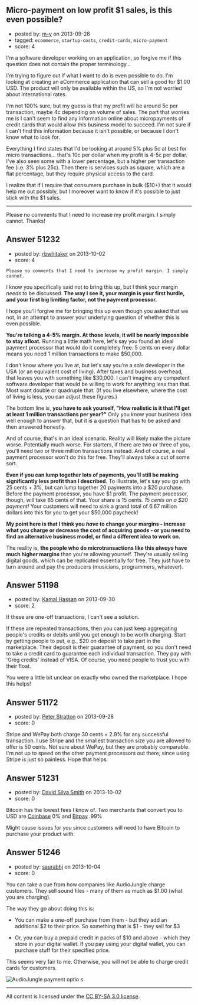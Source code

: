 ## Micro-payment on low profit $1 sales, is this even possible?

- posted by: [m-y](https://stackexchange.com/users/-1/28069-m-y) on 2013-09-28
- tagged: `ecommerce`, `startup-costs`, `credit-cards`, `micro-payment`
- score: 4

<p>I'm a software developer working on an application, so forgive me if this question does not contain the proper terminology...</p>

<p>I'm trying to figure out if what I want to do is even possible to do. I'm looking at creating an eCommerce application that can sell a good for $1.00 USD. The product will only be available within the US, so I'm not worried about international rates.</p>

<p>I'm not 100% sure, but my guess is that my profit will be around 5c per transaction, maybe 4c depending on volume of sales. The part that worries me is I can't seem to find any information online about micropayments of credit cards that would allow this business model to succeed. I'm not sure if I can't find this information because it isn't possible, or because I don't know what to look for.</p>

<p>Everything I find states that I'd be looking at around 5% plus 5c at best for micro transactions... that's 10c per dollar when my profit is 4-5c per dollar. I've also seen some with a lower percentage, but a higher per transaction fee (i.e. 3% plus 25c). Then there is services such as square, which are a flat percentage, but they require physical access to the card.</p>

<p>I realize that if I require that consumers purchase in bulk ($10+) that it would help me out possibly, but I moreover want to know if it's possible to just stick with the $1 sales.</p>

<hr>

<p>Please no comments that I need to increase my profit margin. I simply cannot. Thanks!</p>



## Answer 51232

- posted by: [rbwhitaker](https://stackexchange.com/users/-1/15024-rbwhitaker) on 2013-10-02
- score: 4

<pre><code>Please no comments that I need to increase my profit margin. I simply cannot.
</code></pre>

<p>I know you specifically said not to bring this up, but I think your margin <em>needs</em> to be discussed. <strong>The way I see it, your margin is your first hurdle, and your first big limiting factor, not the payment processor.</strong></p>

<p>I hope you'll forgive me for bringing this up even though you asked that we not, in an attempt to answer your underlying question of whether this is even possible.</p>

<p><strong>You're talking a 4-5% margin. At those levels, it will be nearly impossible to stay afloat.</strong> Running a little math here, let's say you found an ideal payment processor that would do it completely free. 5 cents on every dollar means you need 1 million transactions to make $50,000. </p>

<p>I don't know where you live at, but let's say you're a sole developer in the USA (or an equivalent cost of living). After taxes and business overhead, that leaves you with something like $30,000. I can't imagine any competent software developer that would be willing to work for anything less than that. Most want double or quadruple that. (If you live elsewhere, where the cost of living is less, you can adjust these figures.) </p>

<p>The bottom line is, <strong>you have to ask yourself, "How realistic is it that I'll get at least 1 million transactions per year?"</strong> Only you know your business idea well enough to answer that, but it is a question that has to be asked and then answered honestly.</p>

<p>And of course, that's in an ideal scenario. Reality will likely make the picture worse. Potentially much worse. For starters, if there are two or three of you, you'll need two or three million transactions instead. And of course, a real payment processor won't do this for free. They'll always take a cut of some sort.</p>

<p><strong>Even if you can lump together lots of payments, you'll still be making significantly less profit than I described.</strong> To illustrate, let's say you go with 25 cents + 3%, but can lump together 20 payments into a $20 purchase. Before the payment processor, you have $1 profit. The payment processor, though, will take 85 cents of that. Your share is 15 cents. <em>15 cents on a $20 payment!</em> Your customers will need to sink a grand total of 6.67 million dollars into this for you to get your $50,000 paycheck!</p>

<p><strong>My point here is that I think you <em>have</em> to change your margins - increase what you charge or decrease the cost of acquiring goods - or you need to find an alternative business model, or find a different idea to work on.</strong></p>

<p>The reality is, <strong>the people who do microtransactions like this <em>always</em> have much higher margins</strong> than you're allowing yourself. They're usually selling digital goods, which can be replicated essentially for free. They just have to turn around and pay the producers (musicians, programmers, whatever).</p>



## Answer 51198

- posted by: [Kamal Hassan](https://stackexchange.com/users/-1/27332-kamal-hassan) on 2013-09-30
- score: 2

<p>If these are one-off transactions, I can't see a solution.</p>

<p>If these are repeated transactions, then you can just keep aggregating people's credits or debits until you get enough to be worth charging. Start by getting people to put, e.g., $20 on deposit to take part in the marketplace. Their deposit is their guarantee of payment, so you don't need to take a credit card to guarantee each individual transaction. They pay with 'Greg credits' instead of VISA. Of course, you need people to trust you with their float.</p>

<p>You were a little bit unclear on exactly who owned the marketplace. I hope this helps!</p>



## Answer 51172

- posted by: [Peter Stratton](https://stackexchange.com/users/-1/23696-peter-stratton) on 2013-09-28
- score: 0

<p>Stripe and WePay both charge 30 cents + 2.9% for any successful transaction.  I use Stripe and the smallest transaction size you are allowed to offer is 50 cents.  Not sure about WePay, but they are probably comparable.  I'm not up to speed on the other payment processors out there, since using Stripe is just so painless.  Hope that helps.</p>



## Answer 51231

- posted by: [David Silva Smith](https://stackexchange.com/users/-1/6292-david-silva-smith) on 2013-10-02
- score: 0

<p>Bitcoin has the lowest fees I know of. Two merchants that convert you to USD are <a href="https://coinbase.com/merchants" rel="nofollow">Coinbase</a> 0% and <a href="https://bitpay.com/pricing" rel="nofollow">Bitpay</a> .99%</p>

<p>Might cause issues for you since customers will need to have Bitcoin to purchase your product with.</p>



## Answer 51246

- posted by: [saurabhj](https://stackexchange.com/users/-1/17589-saurabhj) on 2013-10-04
- score: 0

<p>You can take a cue from how companies like AudioJungle charge customers.
They sell sound files - many of them as much as $1.00 (what you are charging).</p>

<p>The way they go about doing this is:</p>

<ul>
<li><p>You can make a one-off purchase from them - but they add an additional $2 to their price. So something that is $1 - they sell for $3</p></li>
<li><p>Or, you can buy a prepaid credit in packs of $10 and above - which they store in your digital wallet. If you pay using your digital wallet, you can purchase stuff for their specified price.</p></li>
</ul>

<p>This seems very fair to me. Otherwise, you will not be able to charge credit cards for customers.</p>

<p><img src="http://i.stack.imgur.com/kPAjk.png" alt="AudioJungle payment optio s"></p>




---

All content is licensed under the [CC BY-SA 3.0 license](https://creativecommons.org/licenses/by-sa/3.0/).
